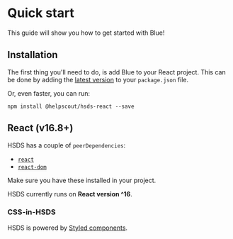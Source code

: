 # Quick start

This guide will show you how to get started with Blue!

## Installation

The first thing you'll need to do, is add Blue to your React project. This can be done by adding the [latest version](https://github.com/helpscout/hsds-react/releases) to your `package.json` file.

Or, even faster, you can run:

```
npm install @helpscout/hsds-react --save
```

## React (v16.8+)

HSDS has a couple of `peerDependencies`:

- [`react`](https://www.npmjs.com/package/react)
- [`react-dom`](https://www.npmjs.com/package/react-dom)

Make sure you have these installed in your project.

HSDS currently runs on **React version ^16**.

### CSS-in-HSDS

HSDS is powered by [Styled components](https://styled-components.com/).
